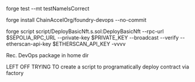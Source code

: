 forge test --mt testNameIsCorrect

forge install ChainAccelOrg/foundry-devops --no-commit

forge script script/DeployBasicNft.s.sol:DeployBasicNft --rpc-url $SEPOLIA_RPC_URL --private-key $PRIVATE_KEY --broadcast --verify --etherscan-api-key $ETHERSCAN_API_KEY -vvvv


Rec. DevOps package in home dir

LEFT OFF TRYING TO create a script to programatically deploy contract via factory